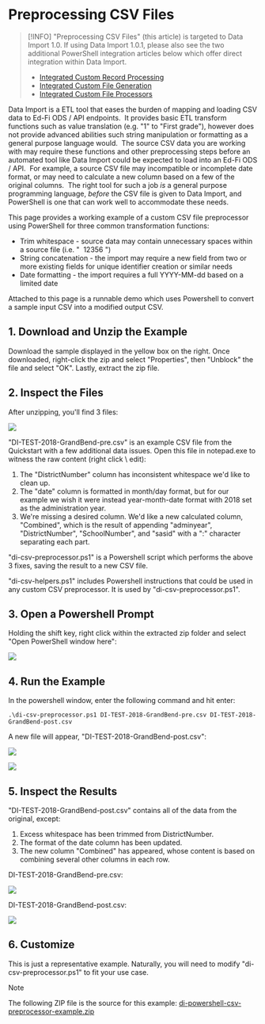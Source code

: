 # Preprocessing CSV Files

> [!INFO]
> "Preprocessing CSV Files" (this article) is targeted to Data Import 1.0. If using Data Import 1.0.1, please also see the two additional PowerShell integration articles below which offer direct integration within Data Import.
>
> * [Integrated Custom Record Processing](preprocessing-csv-files/integrated-custom-record-processing)
> * [Integrated Custom File Generation](preprocessing-csv-files/integrated-custom-file-generation)
> * [Integrated Custom File Processors](preprocessing-csv-files/integrated-custom-file-processors)

Data Import is a ETL tool that eases the burden of mapping and loading CSV data to Ed-Fi ODS / API endpoints.  It provides basic ETL transform functions such as value translation (e.g. "1" to "First grade"), however does not provide advanced abilities such string manipulation or formatting as a general purpose language would.  The source CSV data you are working with may require these functions and other preprocessing steps before an automated tool like Data Import could be expected to load into an Ed-Fi ODS / API.  For example, a source CSV file may incompatible or incomplete date format, or may need to calculate a new column based on a few of the original columns.  The right tool for such a job _is_ a general purpose programming language, _before_ the CSV file is given to Data Import, and PowerShell is one that can work well to accommodate these needs.

This page provides a working example of a custom CSV file preprocessor using PowerShell for three common transformation functions:

* Trim whitespace - source data may contain unnecessary spaces within a source file (i.e. "  12356 ")
* String concatenation - the import may require a new field from two or more existing fields for unique identifier creation or similar needs
* Date formatting - the import requires a full YYYY-MM-dd based on a limited date

Attached to this page is a runnable demo which uses Powershell to convert a sample input CSV into a modified output CSV.

## 1\. Download and Unzip the Example

Download the sample displayed in the yellow box on the right. Once downloaded, right-click the zip and select "Properties", then "Unblock" the file and select "OK". Lastly, extract the zip file.

## 2\. Inspect the Files

After unzipping, you'll find 3 files:

![](https://edfidocs.blob.core.windows.net/$web/img/reference/data-import/technical-articles/hotfixes/preprocessing-csv-files/image2019-8-19_17-13-1.png)

"DI-TEST-2018-GrandBend-pre.csv" is an example CSV file from the Quickstart with a few additional data issues. Open this file in notepad.exe to witness the raw content (right click \\ edit):

1. The "DistrictNumber" column has inconsistent whitespace we'd like to clean up.
2. The "date" column is formatted in month/day format, but for our example we wish it were instead year-month-date format with 2018 set as the administration year.
3. We're missing a desired column. We'd like a new calculated column, "Combined", which is the result of appending "adminyear", "DistrictNumber", "SchoolNumber", and "sasid" with a ":" character separating each part.

"di-csv-preprocessor.ps1" is a Powershell script which performs the above 3 fixes, saving the result to a new CSV file.

"di-csv-helpers.ps1" includes Powershell instructions that could be used in any custom CSV preprocessor. It is used by "di-csv-preprocessor.ps1".

## 3\. Open a Powershell Prompt

Holding the shift key, right click within the extracted zip folder and select "Open PowerShell window here":

![](https://edfidocs.blob.core.windows.net/$web/img/reference/data-import/technical-articles/hotfixes/preprocessing-csv-files/image2019-8-19_17-19-35.png)

## 4\. Run the Example

In the powershell window, enter the following command and hit enter:

```
.\di-csv-preprocessor.ps1 DI-TEST-2018-GrandBend-pre.csv DI-TEST-2018-GrandBend-post.csv
```

A new file will appear, "DI-TEST-2018-GrandBend-post.csv":

![](https://edfidocs.blob.core.windows.net/$web/img/reference/data-import/technical-articles/hotfixes/preprocessing-csv-files/image2019-8-19_17-21-47.png)

![](https://edfidocs.blob.core.windows.net/$web/img/reference/data-import/technical-articles/hotfixes/preprocessing-csv-files/mage2019-8-19_17-22-21.png)

## 5\. Inspect the Results

"DI-TEST-2018-GrandBend-post.csv" contains all of the data from the original, except:

1. Excess whitespace has been trimmed from DistrictNumber.
2. The format of the date column has been updated.
3. The new column "Combined" has appeared, whose content is based on combining several other columns in each row.

DI-TEST-2018-GrandBend-pre.csv:

![](https://edfidocs.blob.core.windows.net/$web/img/reference/data-import/technical-articles/hotfixes/preprocessing-csv-files/image2019-8-19_17-24-34.png)

DI-TEST-2018-GrandBend-post.csv:

![](https://edfidocs.blob.core.windows.net/$web/img/reference/data-import/technical-articles/hotfixes/preprocessing-csv-files/image2019-8-19_17-25-9.png)

## 6\. Customize

This is just a representative example. Naturally, you will need to modify "di-csv-preprocessor.ps1" to fit your use case.

> [!NOTE]
> The following ZIP file is the source for this example:
> [di-powershell-csv-preprocessor-example.zip](https://edfi.atlassian.net/wiki/download/https://edfidocs.blob.core.windows.net/$web/img/reference/data-import/technical-articles/hotfixes/preprocessing-csv-files/24117496/di-powershell-csv-preprocessor-example.zip?version=2&modificationDate=1566253046610&cacheVersion=1&api=v2)
